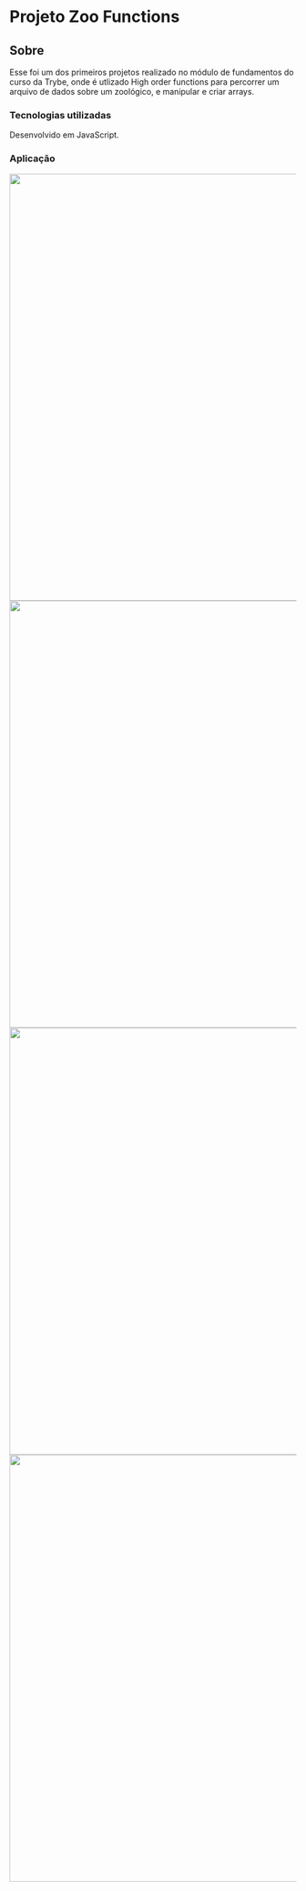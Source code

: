 <h1>Projeto Zoo Functions</h1>

<h2>Sobre</h2>

<p>Esse foi um dos primeiros projetos realizado no módulo de fundamentos do curso da Trybe, onde é utlizado High order functions para percorrer um arquivo de dados sobre um zoológico, e manipular e criar arrays.</p>

<h3>Tecnologias utilizadas</h3>

<p>Desenvolvido em JavaScript.</p>

<h3>Aplicação</h3>

<img src="https://user-images.githubusercontent.com/91297277/200133776-1ff398a9-38e3-4a2e-b324-f3251d7adea8.png" alt="" width="750" />

<img src="https://user-images.githubusercontent.com/91297277/200133784-b9822695-16a7-4861-a311-7d40b685de00.png" alt="" width="750" />

<img src="https://user-images.githubusercontent.com/91297277/200133788-a44c51f0-f946-4e5b-a1c7-01ae57ad06cf.png" alt="" width="750" />

<img src="https://user-images.githubusercontent.com/91297277/200133791-929bf4af-b8d7-4a49-959e-828bb7bf3a40.png" alt="" width="750" />

